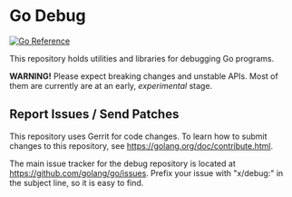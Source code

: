 # Go Debug

[![Go Reference](https://pkg.go.dev/badge/golang.org/x/debug.svg)](https://pkg.go.dev/golang.org/x/debug)

This repository holds utilities and libraries for debugging Go programs.

**WARNING!**
Please expect breaking changes and unstable APIs.
Most of them are currently are at an early, *experimental* stage.

## Report Issues / Send Patches

This repository uses Gerrit for code changes. To learn how to submit changes to
this repository, see https://golang.org/doc/contribute.html.

The main issue tracker for the debug repository is located at
https://github.com/golang/go/issues. Prefix your issue with "x/debug:" in the
subject line, so it is easy to find.
